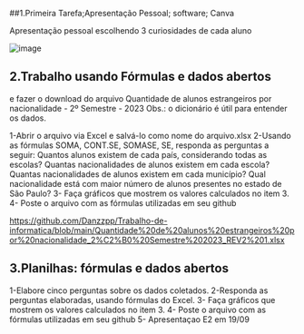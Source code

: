 ##1.Primeira Tarefa;Apresentação Pessoal; software; Canva

Apresentação pessoal escolhendo 3 curiosidades de cada aluno

![image](https://github.com/user-attachments/assets/0c768f4b-bb2f-42fc-9b44-1017c3ad167d)



## 2.Trabalho usando Fórmulas e dados abertos
e fazer o download do arquivo Quantidade de alunos estrangeiros por nacionalidade - 2º Semestre - 2023
Obs.: o dicionário é útil para entender os dados.

1-Abrir o arquivo via Excel e salvá-lo como nome do arquivo.xlsx
2-Usando as fórmulas  SOMA, CONT.SE, SOMASE, SE, responda as perguntas a seguir:
Quantos alunos existem de cada país, considerando todas as escolas? 
Quantas nacionalidades de alunos existem em cada escola?
Quantas nacionalidades de alunos existem em cada município?
Qual nacionalidade está com maior número de alunos presentes no estado de São Paulo?
3- Faça  gráficos que mostrem os valores calculados no item 3.
4- Poste o arquivo com as fórmulas utilizadas em seu github

https://github.com/Danzzpp/Trabalho-de-informatica/blob/main/Quantidade%20de%20alunos%20estrangeiros%20por%20nacionalidade_2%C2%B0%20Semestre%202023_REV2%201.xlsx





## 3.Planilhas: fórmulas e dados abertos

1-Elabore  cinco perguntas sobre os dados coletados.
2-Responda as perguntas elaboradas, usando fórmulas do Excel.
3- Faça  gráficos que mostrem os valores calculados no item 3.
4- Poste o arquivo com as fórmulas utilizadas em seu github
5- Apresentaçao E2 em 19/09

